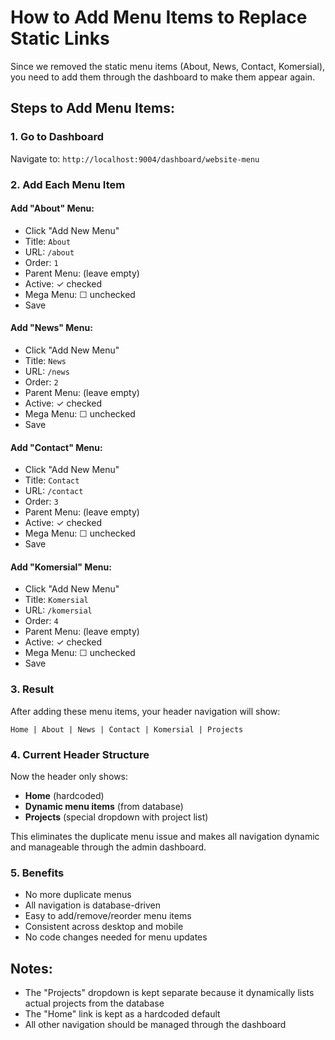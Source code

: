 # How to Add Menu Items to Replace Static Links

Since we removed the static menu items (About, News, Contact, Komersial), you need to add them through the dashboard to make them appear again.

## Steps to Add Menu Items:

### 1. Go to Dashboard

Navigate to: `http://localhost:9004/dashboard/website-menu`

### 2. Add Each Menu Item

#### Add "About" Menu:

- Click "Add New Menu"
- Title: `About`
- URL: `/about`
- Order: `1`
- Parent Menu: (leave empty)
- Active: ✓ checked
- Mega Menu: ☐ unchecked
- Save

#### Add "News" Menu:

- Click "Add New Menu"
- Title: `News`
- URL: `/news`
- Order: `2`
- Parent Menu: (leave empty)
- Active: ✓ checked
- Mega Menu: ☐ unchecked
- Save

#### Add "Contact" Menu:

- Click "Add New Menu"
- Title: `Contact`
- URL: `/contact`
- Order: `3`
- Parent Menu: (leave empty)
- Active: ✓ checked
- Mega Menu: ☐ unchecked
- Save

#### Add "Komersial" Menu:

- Click "Add New Menu"
- Title: `Komersial`
- URL: `/komersial`
- Order: `4`
- Parent Menu: (leave empty)
- Active: ✓ checked
- Mega Menu: ☐ unchecked
- Save

### 3. Result

After adding these menu items, your header navigation will show:

```
Home | About | News | Contact | Komersial | Projects
```

### 4. Current Header Structure

Now the header only shows:

- **Home** (hardcoded)
- **Dynamic menu items** (from database)
- **Projects** (special dropdown with project list)

This eliminates the duplicate menu issue and makes all navigation dynamic and manageable through the admin dashboard.

### 5. Benefits

- No more duplicate menus
- All navigation is database-driven
- Easy to add/remove/reorder menu items
- Consistent across desktop and mobile
- No code changes needed for menu updates

## Notes:

- The "Projects" dropdown is kept separate because it dynamically lists actual projects from the database
- The "Home" link is kept as a hardcoded default
- All other navigation should be managed through the dashboard
